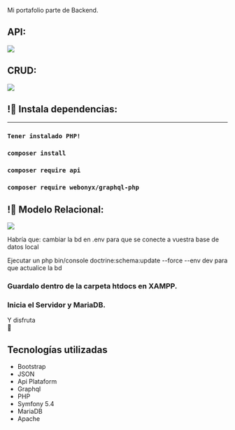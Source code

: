 Mi portafolio parte de Backend.

## API:

![](./src/assets/Portfolio.png)

## CRUD:

![](./src/assets/Portfolio.png)

## !🔌 Instala dependencias:
______ 
### `Tener instalado PHP!`
### `composer install`
### `composer require api`
### `composer require webonyx/graphql-php`

## !🔌  Modelo Relacional:

![](./src/assets/Portfolio.png)

Habría que:  cambiar la bd en .env para que se conecte a vuestra base de datos local

Ejecutar un php bin/console doctrine:schema:update --force --env dev para que actualice la bd

### Guardalo dentro de la carpeta htdocs en XAMPP.
### Inicia el Servidor y MariaDB.

Y disfruta 	
:tada:

## Tecnologías utilizadas

- Bootstrap    
- JSON
- Api Plataform
- Graphql
- PHP
- Symfony 5.4
- MariaDB
- Apache
